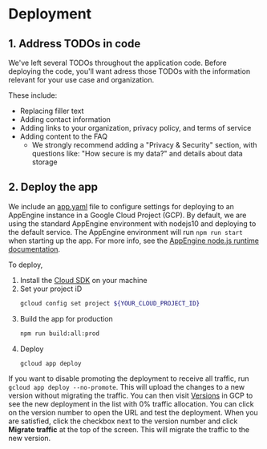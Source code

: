 # Deployment

## 1. Address TODOs in code

We've left several TODOs throughout the application code. Before deploying the
code, you'll want adress those TODOs with the information relevant for your use
case and organization.

These include:

- Replacing filler text
- Adding contact information
- Adding links to your organization, privacy policy, and terms of service
- Adding content to the FAQ
  - We strongly recommend adding a "Privacy & Security" section, with questions
    like: "How secure is my data?" and details about data storage

## 2. Deploy the app

We include an [app.yaml](../app.yaml) file to configure settings for deploying
to an AppEngine instance in a Google Cloud Project (GCP). By default, we are
using the standard AppEngine environment with nodejs10 and deploying to the
default service. The AppEngine environment will run `npm run start` when
starting up the app. For more info, see the [AppEngine node.js runtime
documentation](https://cloud.google.com/appengine/docs/standard/nodejs/runtime).

To deploy,

1. Install the [Cloud SDK](https://cloud.google.com/sdk/docs/install) on your
   machine
2. Set your project iD
   ```bash
   gcloud config set project ${YOUR_CLOUD_PROJECT_ID}
   ```
3. Build the app for production
   ```bash
   npm run build:all:prod
   ```
4. Deploy
   ```bash
   gcloud app deploy
   ```

If you want to disable promoting the deployment to receive all traffic, run
`gcloud app deploy --no-promote`. This will upload the changes to a new version
without migrating the traffic. You can then visit
[Versions](https://console.cloud.google.com/appengine/versions) in GCP to see
the new deployment in the list with 0% traffic allocation. You can click on the
version number to open the URL and test the deployment. When you are satisfied,
click the checkbox next to the version number and click **Migrate traffic** at
the top of the screen. This will migrate the traffic to the new version.
